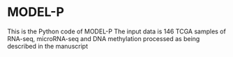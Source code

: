 # MODEL-P
This is the Python code of MODEL-P
The input data is 146 TCGA samples of RNA-seq, microRNA-seq and DNA methylation processed as being described in the manuscript
